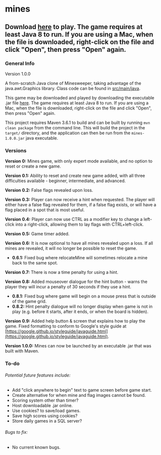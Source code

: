 # mines

## Download [here](https://github.com/erictepper/mines/releases/download/v1.0.0/mines-1.0.0.jar) to play. The game requires at least Java 8 to run. If you are using a Mac, when the file is downloaded, right-click on the file and click "Open", then press "Open" again.

### General Info
Version 1.0.0

A from-scratch Java clone of Minesweeper, taking advantage of the java.awt.Graphics library. 
Class code can be found in [src/main/java](../master/src/main/java).

This game may be downloaded and played by downloading the executable .jar file 
[here](https://github.com/erictepper/mines/releases/download/v1.0.0/mines-1.0.0.jar). The game requires at least Java 8 
to run. If you are using a Mac, when the file is downloaded, right-click on the file and click "Open", then press 
"Open" again.

This project requires Maven 3.6.1 to build and can be built by running `mvn clean package` from the command line. This 
will build the project in the `target/` directory, and the application can then be run from the `mines-1.0.0.jar` 
java executable. 

### Versions
**Version 0:** Mines game, with only expert mode available, and no option to reset or create a new game.

**Version 0.1:** Ability to reset and create new game added, with all three difficulties available - beginner, 
intermediate, and advanced.

**Version 0.2:** False flags revealed upon loss. 

**Version 0.3:** Player can now receive a hint when requested. The player will either have a false flag revealed for 
them, if a false flag exists, or will have a flag placed in a spot that is most useful.

**Version 0.4:** Player can now use CTRL as a modifier key to change a left-click into a right-click, allowing them to 
lay flags with CTRL+left-click.

**Version 0.5:** Game timer added.

**Version 0.6:** It is now optional to have all mines revealed upon a loss. If all mines are revealed, 
it will no longer be possible to reset the game.
* **0.6.1:** Fixed bug where relocateMine will sometimes relocate a mine back to the 
same spot. 

**Version 0.7:** There is now a time penalty for using a hint. 

**Version 0.8:** Added mouseover dialogue for the hint button - warns the player they will incur a penalty of 30 
seconds if they use a hint.
* **0.8.1:** Fixed bug where game will begin on a mouse press that is outside of the game grid.
* **0.8.2:** Hint penalty dialogue will no longer display when game is not in play (e.g. before it starts, after it 
ends, or when the board is hidden).

**Version 0.9:** Added help button & screen that explains how to play the game. Fixed formatting to conform to Google's
style guide at [https://google.github.io/styleguide/javaguide.html](https://google.github.io/styleguide/javaguide.html).

**Version 1.0.0:** Mines can now be launched by an executable .jar that was built with Maven.  

### To-do
###### Potential future features include: 
* Add "click anywhere to begin" text to game screen before game start.
* Create alternative for when mine and flag images cannot be found.
* Scoring system other than timer? 
* Host downloadable .jar online. 
* Use cookies? to save/load games. 
* Save high scores using cookies?
* Store daily games in a SQL server? 


###### Bugs to fix:
* No current known bugs. 